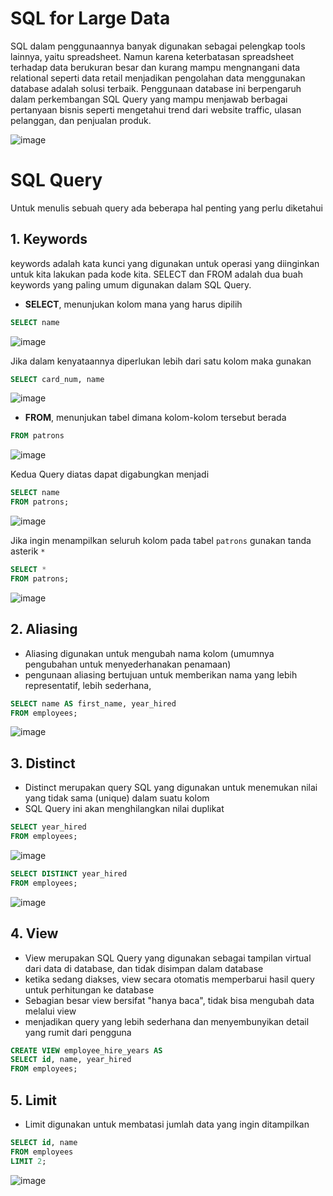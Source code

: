 # SQL for Large Data

SQL dalam penggunaannya banyak digunakan sebagai pelengkap tools lainnya, yaitu spreadsheet. Namun karena keterbatasan spreadsheet terhadap data berukuran besar dan kurang mampu mengnangani data relational seperti data retail menjadikan pengolahan data menggunakan database adalah solusi terbaik.
Penggunaan database ini berpengaruh dalam perkembangan SQL Query yang mampu menjawab berbagai pertanyaan bisnis seperti mengetahui trend dari website traffic, ulasan pelanggan, dan penjualan produk.

![image](https://github.com/akmalhsn/SQL/assets/149208628/9acd0b6e-dc5a-4e5e-a97e-cd2afc99a64e)

# SQL Query

Untuk menulis sebuah query ada beberapa hal penting yang perlu diketahui

## 1. Keywords 

keywords adalah kata kunci yang digunakan untuk operasi yang diinginkan untuk kita lakukan pada kode kita. SELECT dan FROM adalah dua buah keywords yang paling umum digunakan dalam SQL Query.
- **SELECT**, menunjukan kolom mana yang harus dipilih
```SQL
SELECT name
```
![image](https://github.com/akmalhsn/SQL/assets/149208628/67606762-189e-4c46-bf15-6bc7d3a09ace)

Jika dalam kenyataannya diperlukan lebih dari satu kolom maka gunakan 

```SQL
SELECT card_num, name
```
![image](https://github.com/akmalhsn/SQL/assets/149208628/64615ef7-53bf-4858-9227-c99f8a32a3e5)




- **FROM**, menunjukan tabel dimana kolom-kolom tersebut berada
```SQL
FROM patrons
```

![image](https://github.com/akmalhsn/SQL/assets/149208628/b88ad326-305b-450c-a4e7-7eabc0bc2e8c)

Kedua Query diatas dapat digabungkan menjadi 

```SQL
SELECT name
FROM patrons;
```
![image](https://github.com/akmalhsn/SQL/assets/149208628/d2cdf367-eb80-47f5-bdd4-10e40df2b9ee)

Jika ingin menampilkan seluruh kolom pada tabel `patrons` gunakan tanda asterik `*`

```SQL
SELECT *
FROM patrons;
```
![image](https://github.com/akmalhsn/SQL/assets/149208628/ea67dfe7-e315-4e4b-a2b0-a48d0f186830)

## 2. Aliasing 

- Aliasing digunakan untuk mengubah nama kolom (umumnya pengubahan untuk menyederhanakan penamaan)
- pengunaan aliasing bertujuan untuk memberikan nama yang lebih representatif, lebih sederhana, 

```SQL
SELECT name AS first_name, year_hired
FROM employees;
```
![image](https://github.com/akmalhsn/SQL/assets/149208628/e4792d06-3482-4f03-95b9-1f53b28517c6)

## 3. Distinct

- Distinct merupakan query SQL yang digunakan untuk menemukan nilai yang tidak sama (unique) dalam suatu kolom
- SQL Query ini akan menghilangkan nilai duplikat 

```SQL
SELECT year_hired
FROM employees;
```
![image](https://github.com/akmalhsn/SQL/assets/149208628/65d69458-4d2d-439d-adcc-e3087e17c2be)

```SQL
SELECT DISTINCT year_hired
FROM employees;
```
![image](https://github.com/akmalhsn/SQL/assets/149208628/4bcd8959-57f2-413f-a40d-1423f8d3038d)

## 4. View

- View merupakan SQL Query yang digunakan sebagai tampilan virtual dari data di database, dan tidak disimpan dalam database
- ketika sedang diakses, view secara otomatis memperbarui hasil query untuk perhitungan ke database
- Sebagian besar view bersifat "hanya baca", tidak bisa mengubah data melalui view
- menjadikan query yang lebih sederhana dan menyembunyikan detail yang rumit dari pengguna

```SQL
CREATE VIEW employee_hire_years AS
SELECT id, name, year_hired
FROM employees;
```

## 5. Limit

- Limit digunakan untuk membatasi jumlah data yang ingin ditampilkan

```SQL
SELECT id, name
FROM employees
LIMIT 2;
```
![image](https://github.com/akmalhsn/SQL/assets/149208628/091cdf15-8e01-44d8-9f48-cada7c270750)

  
